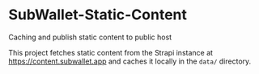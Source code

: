 # SubWallet-Static-Content

Caching and publish static content to public host

This project fetches static content from the Strapi instance at https://content.subwallet.app and caches it locally in the `data/` directory.
